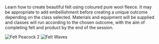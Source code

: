 Learn how to create beautiful felt using coloured pure wool fleece. It may be appropriate to add embellishment before creating a unique outcome depending on the class selected.
Materials and equipment will be supplied and classes will run according to the chosen outcome, with the aim of completing felt and product by the end of the session.

![Felt Peacock 2](http://textilesatthestablehouse.co.uk/assets/FeltPeacock2.jpg)
![Felt Waves](http://textilesatthestablehouse.co.uk/assets/FeltWaves.jpg)
